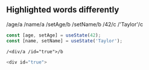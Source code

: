 ## Highlighted words differently

/age/a /name/a /setAge/b /setName/b /42/c /'Taylor'/c

```js /age/a /name/a /setAge/b /setName/b /42/c /'Taylor'/c
const [age, setAge] = useState(42);
const [name, setName] = useState('Taylor');
```

`/<div/a /id="true">/b`

```js /<div/a /id="true">/b
<div id="true">
```
